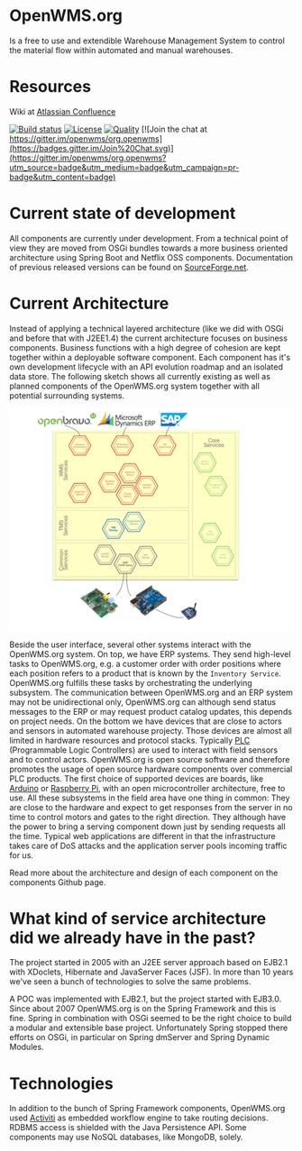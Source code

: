 OpenWMS.org
=====================

Is a free to use and extendible Warehouse Management System to control the material flow within automated and manual warehouses. 

# Resources

Wiki at [Atlassian Confluence](https://openwms.atlassian.net/wiki/display/OPENWMS)

[![Build status][travis-image]][travis-url]
[![License][license-image]][license-url]
[![Quality][codacy-image]][codacy-url]
[![Join the chat at https://gitter.im/openwms/org.openwms](https://badges.gitter.im/Join%20Chat.svg)](https://gitter.im/openwms/org.openwms?utm_source=badge&utm_medium=badge&utm_campaign=pr-badge&utm_content=badge)

[travis-image]: https://img.shields.io/travis/openwms/org.openwms.svg?style=flat-square
[travis-url]: https://travis-ci.org/openwms/org.openwms
[license-image]: http://img.shields.io/:license-GPLv3-blue.svg?style=flat-square
[license-url]: LICENSE
[codacy-image]: https://img.shields.io/codacy/1081cebbe27b40a8be16b6524f246b6b.svg?style=flat-square
[codacy-url]: https://www.codacy.com/app/openwms/org.openwms

# Current state of development

All components are currently under development. From a technical point of view they are moved from OSGi bundles towards a
more business oriented architecture using Spring Boot and Netflix OSS components. Documentation of previous released versions can be found on [SourceForge.net](http://openwms2005.sourceforge.net/).

# Current Architecture

Instead of applying a technical layered architecture (like we did with OSGi and before that with J2EE1.4) the current architecture focuses on business components. Business functions with a high degree of cohesion are kept together within
a deployable software component. Each component has it's own development lifecycle with an API evolution roadmap and an isolated data store. The following sketch shows all
currently existing as well as planned components of the OpenWMS.org system together with all potential surrounding systems.

![Architecture][1]

Beside the user interface, several other systems interact with the OpenWMS.org system. On top, we have ERP systems.
 They send high-level tasks to OpenWMS.org, e.g. a customer order with order positions where each position refers to a product that is known by the `Inventory Service`. 
OpenWMS.org fulfills these tasks by orchestrating the underlying subsystem. The communication
between OpenWMS.org and an ERP system may not be unidirectional only, OpenWMS.org can although send status messages to the ERP or may request product catalog updates, this depends on project needs.
On the bottom we have devices that are close to actors and sensors in automated warehouse projecty. Those devices are almost all limited in hardware resources and protocol stacks. Typically [PLC](https://en.wikipedia.org/wiki/Programmable_logic_controller) (Programmable Logic
Controllers) are used to interact with field sensors and to control actors. OpenWMS.org is open source software and therefore promotes the usage of open source hardware components over commercial PLC products.
The first choice of supported devices are boards, like [Arduino](https://www.arduino.cc) or [Raspberry Pi](https://www.raspberrypi.org/), with an open microcontroller architecture, free to use. All these subsystems in the field area have one thing in common: They are close
to the hardware and expect to get responses from the server in no time to control motors and gates to the right direction. They although have the power to bring a serving component down just by sending requests all the time. Typical web applications are different in that
the infrastructure takes care of DoS attacks and the application server pools incoming traffic for us.

Read more about the architecture and design of each component on the components Github page.

# What kind of service architecture did we already have in the past?

The project started in 2005 with an J2EE server approach based on EJB2.1 with XDoclets, Hibernate and JavaServer Faces (JSF).
In more than 10 years we've seen a bunch of technologies to solve the same problems.
 
A POC was implemented with EJB2.1, but the project started with EJB3.0. Since about 2007 OpenWMS.org is on the Spring Framework and this is fine. Spring in combination with
OSGi seemed to be the right choice to build a modular and extensible base project. Unfortunately Spring stopped there efforts on OSGi, in particular on Spring dmServer and Spring Dynamic
Modules. 

# Technologies

In addition to the bunch of Spring Framework components, OpenWMS.org used [Activiti](http://activiti.org) as embedded workflow engine to take routing decisions. RDBMS access is shielded with the Java Persistence API.
Some components may use NoSQL databases, like MongoDB, solely. 

[1]: src/docs/res/microservice_architecture.jpeg
